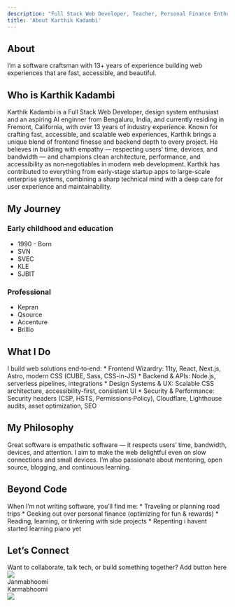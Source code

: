 ```yaml
---
description: "Full Stack Web Developer, Teacher, Personal Finance Enthusiast"
title: 'About Karthik Kadambi'
---
```

<section class="section-inset" aria-label="About karthik">
  <div class="flow">
    <h1 class="header-branding">About</h1>
    <p>I’m a software craftsman with 13+ years of experience building web experiences that are fast, accessible, and beautiful.</p>
  </div>
</section>
<section class="about" aria-label="About">
  <h2  class="header-branding">Who is Karthik Kadambi</h2>
  <p>Karthik Kadambi is a Full Stack Web Developer, design system enthusiast and an aspiring AI enginner from Bengaluru, India, and currently residing in Fremont, California, with over 13 years of industry experience. Known for crafting fast, accessible, and scalable web experiences, Karthik brings a unique blend of frontend finesse and backend depth to every project. He believes in building with empathy — respecting users' time, devices, and bandwidth — and champions clean architecture, performance, and accessibility as non‑negotiables in modern web development.
  Karthik has contributed to everything from early-stage startup apps to large-scale enterprise systems, combining a sharp technical mind with a deep care for user experience and maintainability.</p>

  <h2  class="header-branding">My Journey</h2>
  <h3>Early childhood and education</h3>
  <ul>
    <li>1990 - Born</li>
    <li>SVN</li>
    <li>SVEC</li>
    <li>KLE</li>
    <li>SJBIT</li>
  </ul>
  <h3>Professional</h3>
  <ul>
    <li>Kepran</li>
    <li>Qsource</li>
    <li>Accenture</li>
    <li>Brillio</li>
  </ul>

<h2  class="header-branding">What I Do</h2>
I build web solutions end‑to‑end:
*  Frontend Wizardry: 11ty, React, Next.js, Astro, modern CSS (CUBE, Sass, CSS-in-JS)
* Backend & APIs: Node.js, serverless pipelines, integrations
* Design Systems & UX: Scalable CSS architecture, accessibility-first, consistent UI
* Security & Performance: Security headers (CSP, HSTS, Permissions‑Policy), Cloudflare, Lighthouse audits, asset optimization, SEO

<h2  class="header-branding">My Philosophy</h2>
Great software is empathetic software — it respects users’ time, bandwidth, devices, and attention. I aim to make the web delightful even on slow connections and small devices. I’m also passionate about mentoring, open source, blogging, and continuous learning.

<h2  class="header-branding">Beyond Code</h2>
When I’m not writing software, you’ll find me:
* Traveling or planning road trips
* Geeking out over personal finance (optimizing for fun & rewards)
* Reading, learning, or tinkering with side projects
* Repenting i havent started learning piano yet

<h2  class="header-branding">Let’s Connect</h2>
Want to collaborate, talk tech, or build something together?
Add button here

<div class="grid">
<img src="/assets/images/site/Karnataka.svg">
<div class="">Janmabhoomi</div>
<div >Karmabhoomi</div>
<img src="/assets/images/site/California.svg">
</div>
</section>